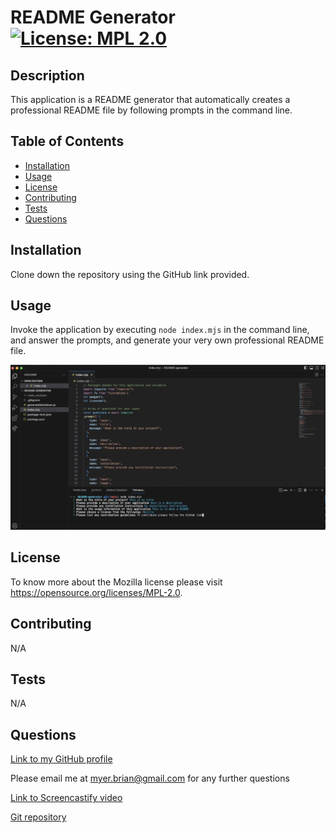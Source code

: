 # README Generator [![License: MPL 2.0](https://img.shields.io/badge/License-MPL_2.0-brightgreen.svg)](https://opensource.org/licenses/MPL-2.0)

## Description

This application is a README generator that automatically creates a professional README file by following prompts in the command line.

## Table of Contents

- [Installation](#installation)
- [Usage](#usage)
- [License](#license)
- [Contributing](#contributing)
- [Tests](#tests)
- [Questions](#questions)

## Installation

Clone down the repository using the GitHub link provided.

## Usage

Invoke the application by executing `node index.mjs` in the command line, and answer the prompts, and generate your very own professional README file.

![Alt text](<Assets/Screenshot 2023-08-15 at 9.31.29 AM.png>)

## License

To know more about the Mozilla license please visit https://opensource.org/licenses/MPL-2.0.

## Contributing

N/A

## Tests

N/A

## Questions

[Link to my GitHub profile](https://github.com/brianmyer)

Please email me at myer.brian@gmail.com for any further questions

[Link to Screencastify video](https://watch.screencastify.com/v/QSHREXtoT25VYd7q53ua)

[Git repository](https://github.com/brianmyer/README-generator)